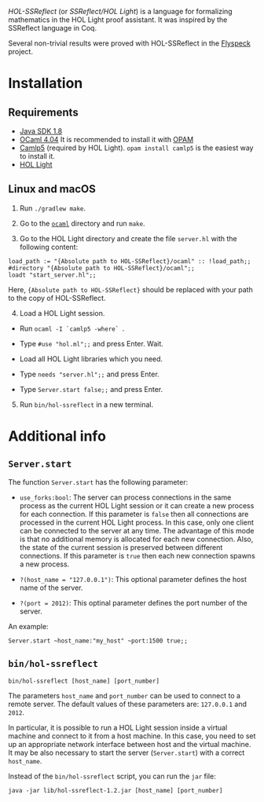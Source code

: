 *HOL-SSReflect* (or *SSReflect/HOL Light*) is a language for formalizing mathematics 
in the HOL Light proof assistant. It was inspired by the SSReflect language in Coq.

Several non-trivial results were proved with HOL-SSReflect in the 
[Flyspeck](https://github.com/flyspeck/flyspeck) project.

# Installation

## Requirements

 - [Java SDK 1.8](http://www.oracle.com/technetwork/java/javase/downloads/index.html)
 - [OCaml 4.04](http://ocaml.org/docs/install.html)
   It is recommended to install it with [OPAM](https://opam.ocaml.org/)
 - [Camlp5](https://camlp5.github.io/) (required by HOL Light). 
   `opam install camlp5` is the easiest way to install it.
 - [HOL Light](https://github.com/jrh13/hol-light)

## Linux and macOS

1) Run `./gradlew make`.

2) Go to the [`ocaml`](ocaml) directory and run `make`.

3) Go to the HOL Light directory and create the file `server.hl` with the following content:
```
load_path := "{Absolute path to HOL-SSReflect}/ocaml" :: !load_path;;
#directory "{Absolute path to HOL-SSReflect}/ocaml";;
loadt "start_server.hl";;
```
Here, `{Absolute path to HOL-SSReflect}` should be replaced with your path to the
copy of HOL-SSReflect.

4) Load a HOL Light session.

 - Run ``ocaml -I `camlp5 -where` ``.
 
- Type `#use "hol.ml";;` and press Enter. Wait.

- Load all HOL Light libraries which you need.

- Type `needs "server.hl";;` and press Enter.

- Type `Server.start false;;` and press Enter.
 
5) Run `bin/hol-ssreflect` in a new terminal.

# Additional info

## `Server.start`

The function `Server.start` has the following parameter:
 
- `use_forks:bool`: The server can process connections in the same process 
as the current HOL Light session or it can create a new process for each connection.
If this parameter is `false` then all connections are processed in the current HOL Light
process. In this case, only one client can be connected to the server at any time. The advantage
of this mode is that no additional memory is allocated for each new connection. Also,
the state of the current session is preserved between different connections.
If this parameter is `true` then each new connection spawns a new process.

- `?(host_name = "127.0.0.1")`: This optional parameter defines the host name of the server.

- `?(port = 2012)`: This optinal parameter defines the port number of the server.

An example:
```
Server.start ~host_name:"my_host" ~port:1500 true;;
```

## `bin/hol-ssreflect`

```
bin/hol-ssreflect [host_name] [port_number]
```

The parameters `host_name` and `port_number` can be used to connect to a remote server. 
The default values of these parameters are: `127.0.0.1` and `2012`.

In particular, it is possible to run a HOL Light session inside a virtual machine and connect
to it from a host machine. In this case, you need to set up an appropriate network interface
between host and the virtual machine. It may be also necessary to start the server 
(`Server.start`) with a correct `host_name`.

Instead of the `bin/hol-ssreflect` script, you can run the `jar` file:
```
java -jar lib/hol-ssreflect-1.2.jar [host_name] [port_number]
```
